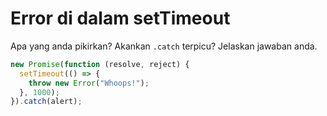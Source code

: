 # Error di dalam setTimeout

Apa yang anda pikirkan? Akankan `.catch` terpicu? Jelaskan jawaban anda.

```js
new Promise(function (resolve, reject) {
  setTimeout(() => {
    throw new Error("Whoops!");
  }, 1000);
}).catch(alert);
```
